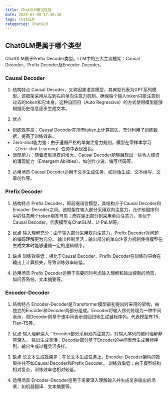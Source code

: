 ```yaml
---
title: ChatGLM面试经验
date: 2025-01-08 17:40:38
tags: ChatGLM
categories: ChatGLM
---
```

## ChatGLM是属于哪个类型
ChatGLM属于Prefix Decoder类型。LLM中的三大主流框架：Causal Decoder、Prefix Decoder及Encoder-Decoder。
### Causal Decoder
1. 结构特点
Causal Decoder，又称因果语言模型，其典型代表为GPT系列模型。该框架采用从左到右的单向注意力机制，确保每个输入token只能注意到过去的token和它本身。这种自回归（Auto Regressive）的方式使得模型能够根据历史信息逐步生成文本。

2. 优点
- 训练效率高：Causal Decoder在所有token上计算损失，充分利用了训练数据，提高了训练效率。
- Zero-shot能力强：由于遵循严格的单向注意力规则，模型在零样本学习（Zero-shot Learning）任务中表现出色。
- 涌现能力：随着模型规模的增大，Causal Decoder能够展现出一些令人惊讶的涌现能力（Emergent Abilities），如创作小说、编写代码等。
  
3. 适用场景
Causal Decoder适用于文本生成任务，如对话生成、文本续写、文章创作等。

### Prefix Decoder
1. 结构特点
Prefix Decoder，即前缀语言模型，其结构介于Causal Decoder和Encoder-Decoder之间。该框架在输入部分采用双向注意力，允许前缀序列中的任意两个token相互可见；而在输出部分则采用单向注意力，类似于Causal Decoder。代表模型有ChatGLM、U-PaLM等。

2. 优点
输入理解充分：由于输入部分采用双向注意力，Prefix Decoder对问题的编码理解更为充分。
输出控制灵活：输出部分的单向注意力机制使得模型在生成文本时能够遵循一定的逻辑顺序。
3. 缺点
训练效率低：相比于Causal Decoder，Prefix Decoder在训练时只会在输出上计算损失，导致训练效率较低。
4. 适用场景
Prefix Decoder适用于需要同时考虑输入理解和输出控制的场景，如问答系统、文本摘要等。

### Encoder-Decoder
1. 结构特点
Encoder-Decoder是Transformer模型最初提出时采用的架构，由独立的Encoder和Decoder两部分组成。Encoder将输入序列处理为一种中间表示，而Decoder则基于该中间表示自回归地生成目标序列。代表模型有T5、Flan-T5等。

2. 优点
输入理解深入：Encoder部分采用双向注意力，对输入序列的编码理解非常深入。
输出生成灵活：Decoder部分基于Encoder的中间表示生成目标序列，输出生成过程灵活多样。
3. 缺点
长文本生成效果差：在长文本生成任务上，Encoder-Decoder架构的效果往往不如Causal Decoder和Prefix Decoder。
训练效率低：由于模型结构相对复杂，训练效率也相对较低。
4. 适用场景
Encoder-Decoder适用于需要深入理解输入并生成复杂输出的场景，如机器翻译、文本摘要等。
